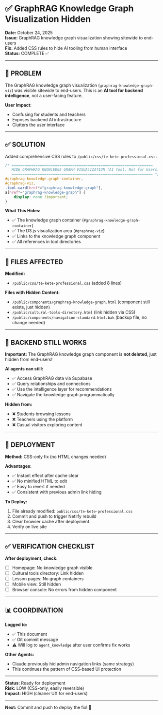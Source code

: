 # ✅ GraphRAG Knowledge Graph Visualization Hidden

**Date:** October 24, 2025  
**Issue:** GraphRAG knowledge graph visualization showing sitewide to end-users  
**Fix:** Added CSS rules to hide AI tooling from human interface  
**Status:** COMPLETE ✅

---

## 🎯 **PROBLEM**

The GraphRAG knowledge graph visualization (`graphrag-knowledge-graph-viz`) was visible sitewide to end-users. This is an **AI tool for backend intelligence**, not a user-facing feature.

**User Impact:**
- Confusing for students and teachers
- Exposes backend AI infrastructure
- Clutters the user interface

---

## ✅ **SOLUTION**

Added comprehensive CSS rules to `/public/css/te-kete-professional.css`:

```css
/* =================================================================
   HIDE GRAPHRAG KNOWLEDGE GRAPH VISUALIZATION (AI Tool, Not for Users)
   ================================================================= */
#graphrag-knowledge-graph-container,
#graphrag-viz,
.tool-card[href*="graphrag-knowledge-graph"],
a[href*="graphrag-knowledge-graph"] {
    display: none !important;
}
```

**What This Hides:**
- ✅ The knowledge graph container (`#graphrag-knowledge-graph-container`)
- ✅ The D3.js visualization area (`#graphrag-viz`)
- ✅ Links to the knowledge graph component
- ✅ All references in tool directories

---

## 📂 **FILES AFFECTED**

**Modified:**
- `/public/css/te-kete-professional.css` (added 8 lines)

**Files with Hidden Content:**
- `/public/components/graphrag-knowledge-graph.html` (component still exists, just hidden)
- `/public/cultural-tools-directory.html` (link hidden via CSS)
- `/public/components/navigation-standard.html.bak` (backup file, no change needed)

---

## 🧠 **BACKEND STILL WORKS**

**Important:** The GraphRAG knowledge graph component is **not deleted**, just hidden from end-users!

**AI agents can still:**
- ✅ Access GraphRAG data via Supabase
- ✅ Query relationships and connections
- ✅ Use the intelligence layer for recommendations
- ✅ Navigate the knowledge graph programmatically

**Hidden from:**
- ❌ Students browsing lessons
- ❌ Teachers using the platform
- ❌ Casual visitors exploring content

---

## 🚀 **DEPLOYMENT**

**Method:** CSS-only fix (no HTML changes needed)

**Advantages:**
- ✅ Instant effect after cache clear
- ✅ No minified HTML to edit
- ✅ Easy to revert if needed
- ✅ Consistent with previous admin link hiding

**To Deploy:**
1. File already modified: `public/css/te-kete-professional.css`
2. Commit and push to trigger Netlify rebuild
3. Clear browser cache after deployment
4. Verify on live site

---

## ✅ **VERIFICATION CHECKLIST**

**After deployment, check:**
- [ ] Homepage: No knowledge graph visible
- [ ] Cultural tools directory: Link hidden
- [ ] Lesson pages: No graph containers
- [ ] Mobile view: Still hidden
- [ ] Browser console: No errors from hidden component

---

## 📊 **COORDINATION**

**Logged to:**
- ✅ This document
- ✅ Git commit message
- ⚠️ Will log to `agent_knowledge` after user confirms fix works

**Other Agents:**
- Claude previously hid admin navigation links (same strategy)
- This continues the pattern of CSS-based UI protection

---

**Status:** Ready for deployment  
**Risk:** LOW (CSS-only, easily reversible)  
**Impact:** HIGH (cleaner UX for end-users)

---

**Next:** Commit and push to deploy the fix! 🚀

